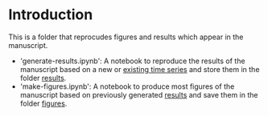 # Introduction

This is a folder that reprocudes figures and results which appear in the manuscript. 

- 'generate-results.ipynb': A notebook to reproduce the results of the manuscript based on a new or [existing time series](https://github.com/JackMurdochMoore/power-law/tree/main/time-series) and store them in the folder [results](https://github.com/JackMurdochMoore/power-law/tree/main/results).
- 'make-figures.ipynb': A notebook to produce most figures of the manuscript based on previously generated [results](https://github.com/JackMurdochMoore/power-law/tree/main/results) and save them in the folder [figures](https://github.com/JackMurdochMoore/power-law/tree/main/figures).
